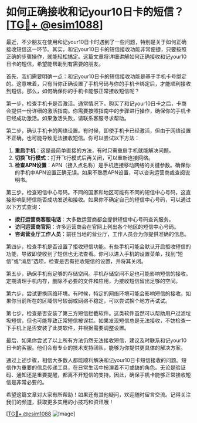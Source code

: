 # 如何正确接收和记your10日卡的短信？[[TG💪+ @esim1088](https://t.me/s/esim1088)]

最近，不少朋友在使用和记your10日卡时遇到了一些问题，特别是关于如何正确接收短信这一环节。其实，和记your10日卡的短信接收功能非常便捷，只要按照正确的步骤操作，就能轻松搞定。这篇文章将详细讲解如何正确接收和记your10日卡的短信，希望能帮助到有需要的朋友。

首先，我们需要明确一点：和记your10日卡的短信接收功能是基于手机卡号绑定的。这意味着，只有当你正确设置了手机号码与你的手机卡绑定后，才能顺利接收到短信。那么，如何确保你的手机卡能够正常接收短信呢？

第一步，检查手机卡是否激活。通常情况下，购买了和记your10日卡之后，卡商会提供一份详细的激活指南。你需要按照指南中的步骤进行操作，确保你的手机卡已经成功激活。如果激活失败，请联系客服寻求帮助。

第二步，确认手机卡的网络设置。有时候，即使手机卡已经激活，但由于网络设置不正确，也可能导致无法接收短信。你可以尝试以下方法：

1. **重启手机**：这是最简单直接的方法，有时只需重启手机就能解决问题。
2. **切换飞行模式**：打开飞行模式后再关闭，可以重新连接网络。
3. **检查APN设置**：APN（接入点名称）是手机连接移动网络的关键参数。确保你的手机中APN设置正确无误。如果不熟悉APN设置，可以咨询运营商或查阅说明书。

第三步，检查短信中心号码。不同的国家和地区可能有不同的短信中心号码，这直接影响到短信能否成功发送和接收。如果你不确定自己的短信中心号码，可以通过以下方式查询：

- **拨打运营商客服电话**：大多数运营商都会提供短信中心号码查询服务。
- **访问运营商官网**：许多运营商会在官网上列出各个地区的短信中心号码。
- **咨询营业厅工作人员**：前往当地的营业厅，工作人员会为你提供准确的信息。

第四步，检查手机是否设置了拒收短信功能。有些手机可能会默认开启拒收短信的功能，导致即使收到了短信也无法查看。你可以进入手机的设置菜单，找到“短信”或“消息”选项，检查是否有拒收短信的设置，并将其关闭。

第五步，确保手机有足够的存储空间。手机存储空间不足也可能影响短信的接收。定期清理手机内存，删除不必要的文件和应用，为接收短信留出足够的空间。

第六步，尝试更换网络环境。有时候，特定的网络环境可能会影响短信的接收。如果你当前所在的区域信号较弱或网络不稳定，可以尝试换个地方再试试。

第七步，检查是否安装了第三方短信拦截软件。这类软件虽然可以帮助用户过滤垃圾短信，但也可能导致正常短信被误拦。如果发现短信总是无法接收，不妨检查一下手机上是否安装了此类软件，并根据需要调整设置。

最后，如果你尝试了以上所有方法仍然无法接收短信，建议及时联系和记your10日卡的客服。他们会有专业的技术支持团队，能够为你提供更具体的解决方案。

通过上述步骤，相信大多数人都能顺利解决和记your10日卡短信接收的问题。短信作为重要的信息传递工具，在日常生活中扮演着不可或缺的角色。无论是验证码、通知还是重要提醒，都离不开短信的支持。因此，确保手机卡能够正常接收短信是非常必要的。

希望这篇文章对大家有所帮助！如果还有其他疑问，欢迎随时留言交流。记得关注我们的频道，获取更多实用的小技巧和资讯哦！

[[TG💪+ @esim1088](https://t.me/s/esim1088) ![Image](https://i.postimg.cc/4NQfJmqS/Snipaste-2025-05-13-00-14-12.png)]